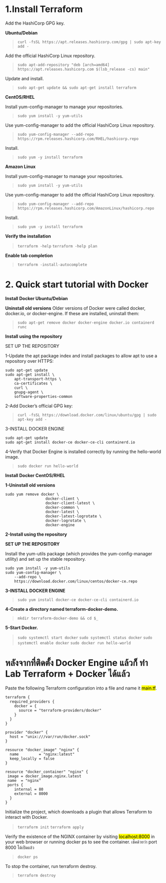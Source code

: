 # 1.Install Terraform

Add the HashiCorp GPG key.

**Ubuntu/Debian**
> `curl -fsSL https://apt.releases.hashicorp.com/gpg | sudo apt-key add -`

Add the official HashiCorp Linux repository.
> `sudo apt-add-repository "deb [arch=amd64] https://apt.releases.hashicorp.com $(lsb_release -cs) main"`

Update and install.
> `sudo apt-get update && sudo apt-get install terraform`

**CentOS/RHEL**

Install yum-config-manager to manage your repositories.
>`sudo yum install -y yum-utils`

Use yum-config-manager to add the official HashiCorp Linux repository.
> `sudo yum-config-manager --add-repo https://rpm.releases.hashicorp.com/RHEL/hashicorp.repo`

Install.
> `sudo yum -y install terraform`

**Amazon Linux**

Install yum-config-manager to manage your repositories.
>`sudo yum install -y yum-utils`

Use yum-config-manager to add the official HashiCorp Linux repository.
> `sudo yum-config-manager --add-repo https://rpm.releases.hashicorp.com/AmazonLinux/hashicorp.repo`

Install.
> `sudo yum -y install terraform`

**Verify the installation**
> `terraform -help`
> `terraform -help plan`

**Enable tab completion**
> `terraform -install-autocomplete`


# 2. Quick start tutorial with Docker
**Install Docker Ubuntu/Debian**

**Uninstall old versions**
Older versions of Docker were called docker, docker.io, or docker-engine. If these are installed, uninstall them:
> `sudo apt-get remove docker docker-engine docker.io containerd runc`

**Install using the repository**

SET UP THE REPOSITORY

1-Update the apt package index and install packages to allow apt to use a repository over HTTPS:
```
sudo apt-get update
sudo apt-get install \
    apt-transport-https \
    ca-certificates \
    curl \
    gnupg-agent \
    software-properties-common
```
2-Add Docker’s official GPG key:
> `curl -fsSL https://download.docker.com/linux/ubuntu/gpg | sudo apt-key add -`

3-INSTALL DOCKER ENGINE
```
sudo apt-get update
sudo apt-get install docker-ce docker-ce-cli containerd.io
```
4-Verify that Docker Engine is installed correctly by running the hello-world image.
> `sudo docker run hello-world`

**Install Docker CentOS/RHEL**

**1-Uninstall old versions**
```
sudo yum remove docker \
                  docker-client \
                  docker-client-latest \
                  docker-common \
                  docker-latest \
                  docker-latest-logrotate \
                  docker-logrotate \
                  docker-engine
```
**2-Install using the repository**

**SET UP THE REPOSITORY**

Install the yum-utils package (which provides the yum-config-manager utility) and set up the stable repository.

```
sudo yum install -y yum-utils
sudo yum-config-manager \
    --add-repo \
    https://download.docker.com/linux/centos/docker-ce.repo
```
**3-INSTALL DOCKER ENGINE**
> `sudo yum install docker-ce docker-ce-cli containerd.io`

**4-Create a directory named terraform-docker-demo.**
> `mkdir terraform-docker-demo && cd $_`

**5-Start Docker.**
> `sudo systemctl start docker`
> `sudo systemctl status docker`
> `sudo systemctl enable docker`
> `sudo docker run hello-world`

# หลังจากที่ติดตั้ง Docker Engine แล้วก็ ทำ Lab Terraform + Docker ได้แล้ว

Paste the following Terraform configuration into a file and name it <mark>main.tf</mark>.

```
terraform {
  required_providers {
    docker = {
      source = "terraform-providers/docker"
    }
  }
}

provider "docker" {
  host = "unix:///var/run/docker.sock"
}

resource "docker_image" "nginx" {
  name         = "nginx:latest"
  keep_locally = false
}

resource "docker_container" "nginx" {
 image = docker_image.nginx.latest
 name  = "nginx"
 ports {
    internal = 80
    external = 8000
  }
}

```

Initialize the project, which downloads a plugin that allows Terraform to interact with Docker.
> `terraform init`
> `terraform apply`

Verify the existence of the NGINX container by visiting <mark>localhost:8000</mark> in your web browser or running docker ps to see the container.
เช็คด้วยว่า port 8000 ได้เปิดแล้ว

> `docker ps`

To stop the container, run terraform destroy.

> `terraform destroy`

